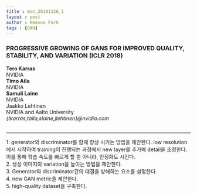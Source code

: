 ```yaml
---
title : mon_20181126_1
layout : post
author : Heesoo Park
tags : [GAN]
---
```


<h3>PROGRESSIVE GROWING OF GANS FOR IMPROVED QUALITY, STABILITY, AND VARIATION (ICLR 2018)</h3>


<p>

<b>Tero Karras</b><br/>
NVIDIA<br/>
<b>Timo Aila</b><br/>
NVIDIA<br/>
<b>Samuli Laine</b><br/>
NVIDIA<Br/>
Jaakko Lehtinen<br/>
NVIDIA and Aalto University<br/>
<em>{tkarras,taila,slaine,jlehtinen}@nvidia.com</em><br/><br/>







</p>

<hr />
<p>
1. generator와 discriminator를 함께 향상 시키는 방법을 제안한다. low resolution에서 시작하여 training이 진행되는 과정에서 new layer를 추가해 detail을 조정한다. 이를 통해 학습 속도를 빠르게 할 뿐 아니라, 안정화도 시킨다.<br/>
2. 생성 이미지의 variation을 높이는 방법을 제안한다. <br/>
3. Generator와 discriminator간의 대결을 방해하는 요소를 설명한다. <br/>
4. new GAN metric을 제안한다.<br/>
5. high-quality dataset을 구축한다.
</p>
